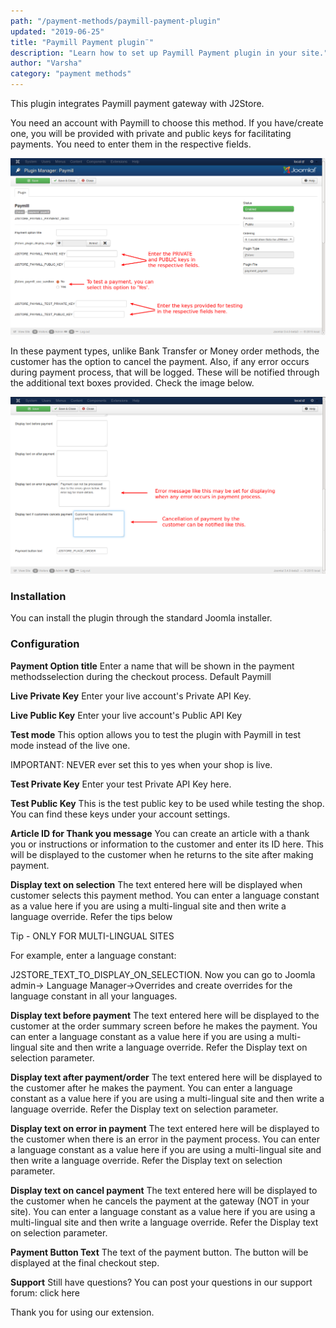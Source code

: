 ```yaml
---
path: "/payment-methods/paymill-payment-plugin"
updated: "2019-06-25"
title: "Paymill Payment plugin¨"
description: "Learn how to set up Paymill Payment plugin in your site."
author: "Varsha"
category: "payment methods"
---
```


This plugin integrates Paymill payment gateway with J2Store.

You need an account with Paymill to choose this method. If you have/create one, you will be provided with private and public keys for facilitating payments. You need to enter them in the respective fields.

![paymill1](https://raw.githubusercontent.com/j2store/doc-images/master/payment-methods/paymill-payment/pay_paymill1.png)

In these payment types, unlike Bank Transfer or Money order methods, the customer has the option to cancel the payment. Also, if any error occurs during payment process, that will be logged. These will be notified through the additional text boxes provided. Check the image below.

![paymill2](https://raw.githubusercontent.com/j2store/doc-images/master/payment-methods/paymill-payment/pay_paymill2.png)

### Installation
You can install the plugin through the standard Joomla installer.

### Configuration

**Payment Option title**
Enter a name that will be shown in the payment methodsselection during the checkout process. Default Paymill

**Live Private Key**
Enter your live account's Private API Key.

**Live Public Key**
Enter your live account's Public API Key

**Test mode**
This option allows you to test the plugin with Paymill in test mode instead of the live one.

IMPORTANT: NEVER ever set this to yes when your shop is live.

**Test Private Key**
Enter your test Private API Key here.

**Test Public Key**
This is the test public key to be used while testing the shop. You can find these keys under your account settings.

**Article ID for Thank you message**
You can create an article with a thank you or instructions or information to the customer and enter its ID here. This will be displayed to the customer when he returns to the site after making payment.

**Display text on selection**
The text entered here will be displayed when customer selects this payment method. You can enter a language constant as a value here if you are using a multi-lingual site and then write a language override. Refer the tips below

Tip - ONLY FOR MULTI-LINGUAL SITES

For example, enter a language constant:

J2STORE_TEXT_TO_DISPLAY_ON_SELECTION.
Now you can go to Joomla admin-> Language Manager->Overrides and create overrides for the language constant in all your languages.

**Display text before payment**
The text entered here will be displayed to the customer at the order summary screen before he makes the payment. You can enter a language constant as a value here if you are using a multi-lingual site and then write a language override. Refer the Display text on selection parameter.

**Display text after payment/order**
The text entered here will be displayed to the customer after he makes the payment. You can enter a language constant as a value here if you are using a multi-lingual site and then write a language override. Refer the Display text on selection parameter.

**Display text on error in payment**
The text entered here will be displayed to the customer when there is an error in the payment process.
You can enter a language constant as a value here if you are using a multi-lingual site and then write a language override. Refer the Display text on selection parameter.

**Display text on cancel payment**
The text entered here will be displayed to the customer when he cancels the payment at the gateway (NOT in your site).
You can enter a language constant as a value here if you are using a multi-lingual site and then write a language override. Refer the Display text on selection parameter.

**Payment Button Text**
The text of the payment button. The button will be displayed at the final checkout step.

**Support**
Still have questions? You can post your questions in our support forum: <link-text url = "http://j2store.org/forum/index.html" target = "_blank" rel = "noopener">click here</link-text>

Thank you for using our extension.

